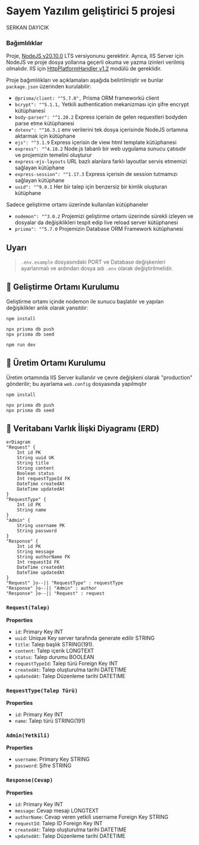 # Sayem Yazılım geliştirici 5 projesi
SERKAN DAYICIK

### Bağımlılıklar

Proje, [NodeJS v20.10.0](https://nodejs.org/en) LTS versiyonunu gerektirir. Ayrıca, IIS Server için NodeJS ve proje dosya yollarına geçerli okuma ve yazma izinleri verilmiş olmalıdır. IIS için [HttpPlatformHandler v1.2](https://www.iis.net/downloads/microsoft/httpplatformhandler) modülü de gereklidir.

Proje bağımlılıkları ve açıklamaları aşağıda belirtilmiştir ve bunlar `package.json` üzerinden kurulabilir:

* `@prisma/client: "^5.7.0",` Prisma ORM frameworkü client
* `bcrypt": "^5.1.1,` Yetkili authentication mekanizması için şifre encrypt kütüphanesi
* `body-parser": "^1.20.2` Express içerisin de gelen requestleri bodyden parse etme kütüphanesi
* `dotenv": "^16.3.1` env verilerini tek dosya içerisinde NodeJS ortamına aktarmak için kütüphane
* `ejs": "^3.1.9` Express içerisin de view html template kütüphanesi
* `express": "^4.18.2` Node.js tabanlı bir web uygulama sunucu çatısıdır ve projemizin temelini oluşturur
* `express-ejs-layouts` URL bazlı alanlara farklı layoutlar servis etmemizi sağlayan kütüphane
* `express-session": "^1.17.3` Express içerisin de session tutmamızı sağlayan kütüphane
* `uuid": "^9.0.1` Her bir talep için benzersiz bir kimlik oluşturan kütüphane

Sadece geliştirme ortamı üzerinde kullanılan kütüphaneler

* `nodemon": "^3.0.2` Projemizi geliştirme ortamı üzerinde sürekli izleyen ve dosyalar da değişiklikleri tespit edip live reload server kütüphanesi
* `prisma": "^5.7.0` Projemizin Database ORM Framework kütüphanesi


## Uyarı
> `.env.example` dosyasındaki PORT ve Database değişkenleri ayarlanmalı ve ardından dosya adı `.env` olarak değiştirilmelidir.

## 💾 Geliştirme Ortamı Kurulumu
Geliştirme ortamı içinde nodemon ile sunucu başlatılır ve yapılan değişiklikler anlık olarak yansıtılır:

```shell
npm install

npx prisma db push
npx prisma db seed

npm run dev
```

## 💾 Üretim Ortamı Kurulumu
Üretim ortamında IIS Server kullanılır ve çevre değişkeni olarak "production" gönderilir; bu ayarlama `web.config` dosyasında yapılmıştır

```shell
npm install

npx prisma db push
npx prisma db seed
```

## 📓 Veritabanı Varlık İlişki Diyagramı (ERD)

```mermaid
erDiagram
"Request" {
    Int id PK
    String uuid UK
    String title
    String content
    Boolean status
    Int requestTypeId FK
    DateTime createdAt
    DateTime updatedAt
}
"RequestType" {
    Int id PK
    String name
}
"Admin" {
    String username PK
    String password
}
"Response" {
    Int id PK
    String message
    String authorName FK
    Int requestId FK
    DateTime createdAt
    DateTime updatedAt
}
"Request" }o--|| "RequestType" : requestType
"Response" }o--|| "Admin" : author
"Response" }o--|| "Request" : request
```

### `Request(Talep)`

**Properties**
  - `id`: Primary Key INT
  - `uuid`: Unique Key server tarafında generate edilir STRING
  - `title`: Talep başlık STRING(191).
  - `content`: Talep içerik LONGTEXT
  - `status`: Talep durumu BOOLEAN
  - `requestTypeId`: Talep türü Foreign Key INT
  - `createdAt`: Talep oluşturulma tarihi DATETIME
  - `updatedAt`: Talep Düzenleme tarihi DATETIME

### `RequestType(Talep Türü)`

**Properties**
  - `id`: Primary Key INT
  - `name`: Talep türü STRING(191)

### `Admin(Yetkili)`

**Properties**
  - `username`: Primary Key STRING
  - `password`: Şifre STRING

### `Response(Cevap)`

**Properties**
  - `id`: Primary Key INT
  - `message`: Cevap mesajı LONGTEXT
  - `authorName`: Cevap veren yetkili username Foreign Key STRING
  - `requestId`: Talep ID Foreign Key INT
  - `createdAt`: Talep oluşturulma tarihi DATETIME
  - `updatedAt`: Talep Düzenleme tarihi DATETIME